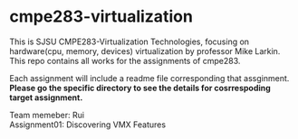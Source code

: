 # cmpe283-virtualization
This is SJSU CMPE283-Virtualization Technologies, focusing on hardware(cpu, memory, devices) virtualization by professor Mike Larkin. This repo contains all works for the assignments of cmpe283.  

Each assignment will include a readme file corresponding that assginment.  
**Please go the specific directory to see the details for cosrrespoding target assignment.** 
                      

Team memeber: Rui  
Assignment01: Discovering VMX Features
